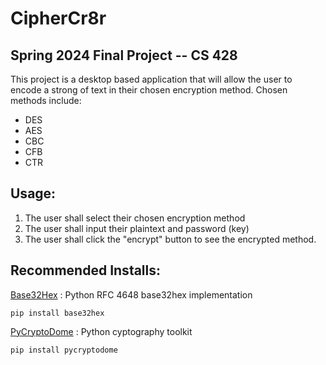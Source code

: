 # CipherCr8r
## Spring 2024 Final Project -- CS 428
This project is a desktop based application that will allow the user to encode a strong of text in their chosen encryption method. 
Chosen methods include: 
- DES
- AES
- CBC
- CFB
- CTR

## Usage:
1. The user shall select their chosen encryption method
2. The user shall input their plaintext and password (key)
3. The user shall click the "encrypt" button to see the encrypted method. 

## Recommended Installs:

[Base32Hex](https://pypi.org/project/base32hex/)
: Python RFC 4648 base32hex implementation

`pip install base32hex`

[PyCryptoDome](https://pypi.org/project/pycryptodome/)
: Python cyptography toolkit

`pip install pycryptodome`
